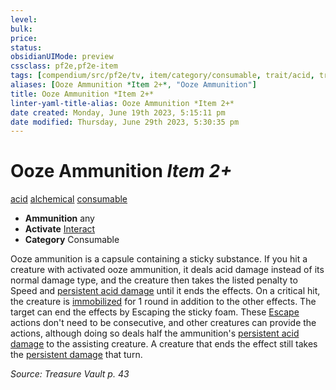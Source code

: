 ```yaml
---
level:
bulk:
price:
status:
obsidianUIMode: preview
cssclass: pf2e,pf2e-item
tags: [compendium/src/pf2e/tv, item/category/consumable, trait/acid, trait/alchemical, trait/consumable]
aliases: [Ooze Ammunition *Item 2+*, "Ooze Ammunition"]
title: Ooze Ammunition *Item 2+*
linter-yaml-title-alias: Ooze Ammunition *Item 2+*
date created: Monday, June 19th 2023, 5:15:11 pm
date modified: Thursday, June 29th 2023, 5:30:35 pm
---
```


# Ooze Ammunition *Item 2+*

[acid](rules/traits/acid.md) [alchemical](rules/traits/alchemical.md) [consumable](rules/traits/consumable.md)  

- **Ammunition** any
- **Activate** [Interact](rules/actions/interact.md)
- **Category** Consumable

Ooze ammunition is a capsule containing a sticky substance. If you hit a creature with activated ooze ammunition, it deals acid damage instead of its normal damage type, and the creature then takes the listed penalty to Speed and [persistent acid damage](rules/conditions.md#Persistent%20Damage) until it ends the effects. On a critical hit, the creature is [immobilized](rules/conditions.md#Immobilized) for 1 round in addition to the other effects. The target can end the effects by Escaping the sticky foam. These [Escape](rules/actions/escape.md) actions don't need to be consecutive, and other creatures can provide the actions, although doing so deals half the ammunition's [persistent acid damage](rules/conditions.md#Persistent%20Damage) to the assisting creature. A creature that ends the effect still takes the [persistent damage](rules/conditions.md#Persistent%20Damage) that turn.

*Source: Treasure Vault p. 43*
